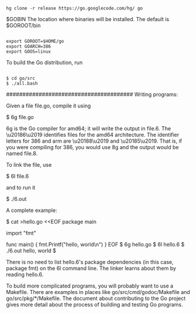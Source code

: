 ~~~

hg clone -r release https://go.googlecode.com/hg/ go

~~~

$GOBIN
    The location where binaries will be installed. The default is $GOROOT/bin

~~~

export GOROOT=$HOME/go
export GOARCH=386
export GOOS=linux

~~~

To build the Go distribution, run


~~~

$ cd go/src
$ ./all.bash

~~~


#######################################
Writing programs:

Given a file file.go, compile it using

$ 6g file.go

6g is the Go compiler for amd64; it will write the output in file.6. The
\u20186\u2019 identifies files for the amd64 architecture. The identifier
letters for 386 and arm are \u20188\u2019 and \u20185\u2019. That is,
if you were compiling for 386, you would use 8g and the output would be
named file.8.

To link the file, use

$ 6l file.6

and to run it

$ ./6.out

A complete example:

$ cat >hello.go <<EOF
package main

import "fmt"

func main() {
     fmt.Printf("hello, world\n")
}
EOF
$ 6g hello.go
$ 6l hello.6
$ ./6.out
hello, world
$

There is no need to list hello.6's package dependencies (in this case,
package fmt) on the 6l command line. The linker learns about them by
reading hello.6.

To build more complicated programs, you will probably want to use a
Makefile. There are examples in places like go/src/cmd/godoc/Makefile and
go/src/pkg/*/Makefile. The document about contributing to the Go project
gives more detail about the process of building and testing Go programs.

